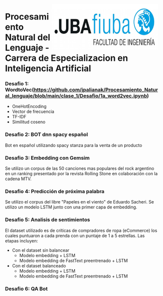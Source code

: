 
<img src="https://github.com/jpalianak/Procesamiento_Natural_lenguaje/blob/main/logoFIUBA.jpg" align="right"
     alt="Logo FIUBA" width="350" height="150">
     
# Procesamiento Natural del Lenguaje - Carrera de Especializacion en Inteligencia Artificial

### Desafio 1: WordtoVec(https://github.com/jpalianak/Procesamiento_Natural_lenguaje/blob/main/clase_1/Desafio/1a_word2vec.ipynb)
  * OneHotEncoding
  * Vector de frecuencia
  * TF-IDF
  * Similitud coseno 


### Desafio 2: BOT dnn spacy español
   Bot en español utilizando spacy stanza para la venta de un producto
   
   
### Desafio 3: Embedding con Gemsim
Se utilizo un corpus de las 50 canciones mas populares del rock argentino en un ranking presentado por la revista Rolling Stone en colaboración con la cadena MTV.


### Desafio 4: Predicción de próxima palabra
Se utilizo el corpus del libre "Papeles en el viento" de Eduardo Sacheri. Se utilizo un modelo LSTM junto con una primer capa de embedding.


### Desafio 5: Analisis de sentimientos
El dataset utilizado es de críticas de compradores de ropa (eCommerce) los cuales puntuaron a cada prenda con un puntaje de 1 a 5 estrellas. Las etapas incluyen:
  - Con el dataset sin balancear
     * Modelo embedding + LSTM
     * Modelo embedding de FastText preentrenado + LSTM
  - Con el dataset balanceado
     * Modelo embedding + LSTM
     * Modelo embedding de FastText preentrenado + LSTM

### Desafio 6: QA Bot
